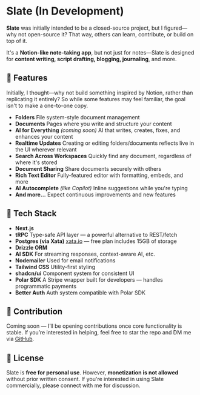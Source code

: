 # Slate (In Development)

**Slate** was initially intended to be a closed-source project, but I figured—why not open-source it? That way, others can learn, contribute, or build on top of it.

It's a **Notion-like note-taking app**, but not just for notes—Slate is designed for **content writing, script drafting, blogging, journaling**, and more.


## 🚀 Features

Initially, I thought—why not build something inspired by Notion, rather than replicating it entirely? So while some features may feel familiar, the goal isn't to make a one-to-one copy.

* **Folders**
  File system-style document management
* **Documents**
  Pages where you write and structure your content
* **AI for Everything** *(coming soon)*
  AI that writes, creates, fixes, and enhances your content
* **Realtime Updates**
  Creating or editing folders/documents reflects live in the UI wherever relevant
* **Search Across Workspaces**
  Quickly find any document, regardless of where it's stored
* **Document Sharing**
  Share documents securely with others
* **Rich Text Editor**
  Fully-featured editor with formatting, embeds, and more
* **AI Autocomplete** *(like Copilot)*
  Inline suggestions while you're typing
* **And more...**
  Expect continuous improvements and new features


## 🧱 Tech Stack

* **Next.js**
* **tRPC**
  Type-safe API layer — a powerful alternative to REST/fetch
* **Postgres (via Xata)**
  [xata.io](https://lite.xata.io) — free plan includes 15GB of storage
* **Drizzle ORM**
* **AI SDK**
  For streaming responses, context-aware AI, etc.
* **Nodemailer**
  Used for email notifications
* **Tailwind CSS**
  Utility-first styling
* **shadcn/ui**
  Component system for consistent UI
* **Polar SDK**
  A Stripe wrapper built for developers — handles programmatic payments
* **Better Auth**
  Auth system compatible with Polar SDK


## 🤝 Contribution

Coming soon — I’ll be opening contributions once core functionality is stable.
If you’re interested in helping, feel free to star the repo and DM me via [GitHub](https://github.com/r2hu1).


## 📄 License

Slate is **free for personal use**.
However, **monetization is not allowed** without prior written consent.
If you're interested in using Slate commercially, please connect with me for discussion.
